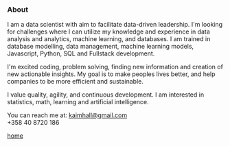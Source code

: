 ### About

I am a data scientist with aim to facilitate data-driven leadership. I'm looking for challenges where I can utilize my knowledge and experience in data analysis and analytics, machine learning, and databases. I am trained in database modelling, data management, machine learning models, Javascript, Python, SQL and Fullstack development.

I'm excited coding, problem solving, finding new information and creation of new actionable insights. My goal is to make peoples lives better, and help companies to be more efficient and sustainable.

I value quality, agility, and continuous development. I am interested in statistics, math, learning and artificial intelligence.

You can reach me at:
kaimhall@gmail.com  
+358 40 8720 186

[home](https://kaimhall.github.io/portfolio/)

